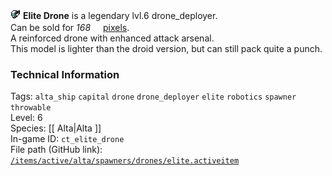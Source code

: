 ![ ](https://raw.githubusercontent.com/Ceterai/Enternia/main/items/active/alta/spawners/drones/elite.png) **Elite Drone** is a legendary lvl.6 drone_deployer.  
Can be sold for *168* <img src="https://starbounder.org/mediawiki/images/2/21/Pixel.png" width="12" height="16"/> [pixels](https://starbounder.org/Pixel).  
A reinforced drone with enhanced attack arsenal.  
This model is lighter than the droid version, but can still pack quite a punch.

### Technical Information

Tags: `alta_ship` `capital` `drone` `drone_deployer` `elite` `robotics` `spawner` `throwable`  
Level: 6  
Species: [[ Alta|Alta ]]  
In-game ID: `ct_elite_drone`  
File path (GitHub link): [`/items/active/alta/spawners/drones/elite.activeitem`](https://github.com/Ceterai/Enternia/blob/main/items/active/alta/spawners/drones/elite.activeitem)
